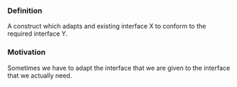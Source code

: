 ### Definition

A construct which adapts and existing interface X to conform to the required interface Y.

### Motivation

Sometimes we have to adapt the interface that we are given to the interface that we actually need.